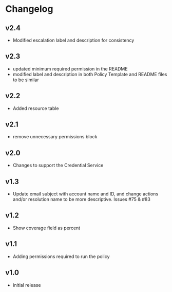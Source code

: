 # Changelog

## v2.4

- Modified escalation label and description for consistency

## v2.3

- updated minimum required permission in the README
- modified label and description in both Policy Template and README files to be similar

## v2.2

- Added resource table

## v2.1

- remove unnecessary permissions block

## v2.0

- Changes to support the Credential Service

## v1.3

- Update email subject with account name and ID, and change actions and/or resolution name to be more descriptive. Issues #75 & #83

## v1.2

- Show coverage field as percent

## v1.1

- Adding permissions required to run the policy

## v1.0

- initial release
